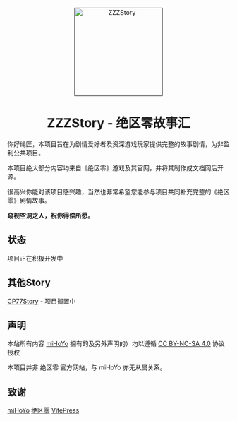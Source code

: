 <p align="center">
  <a href=""><img src="https://zzz.mihoyo.com/_nuxt/img/logo.1e072ee.png#/" width="200" height="200" alt="ZZZStory"></a>
</p>

<div align="center">
<h1>ZZZStory - 绝区零故事汇</h1>
</div>

你好绳匠，本项目旨在为剧情爱好者及资深游戏玩家提供完整的故事剧情，为非盈利公共项目。

本项目绝大部分内容均来自《绝区零》游戏及其官网，并将其制作成文档网后开源。

很高兴你能对该项目感兴趣，当然也非常希望您能参与项目共同补充完整的《绝区零》剧情故事。

**窥视空洞之人，祝你得偿所愿。**

## 状态
项目正在积极开发中

## 其他Story
[CP77Story](https://github.com/doupoa/CP77Story) - 项目搁置中

## 声明
本站所有内容 [miHoYo](https://www.mihoyo.com/) 拥有的及另外声明的）均以遵循 [CC BY-NC-SA 4.0](https://creativecommons.org/licenses/by-nc-sa/4.0/) 协议授权

本项目并非 绝区零 官方网站，与 miHoYo 亦无从属关系。

## 致谢
[miHoYo](https://www.mihoyo.com/)
[绝区零](https://zzz.mihoyo.com/main/)
[VitePress](https://vitepress.dev/)